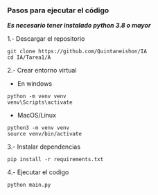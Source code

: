 ### Pasos para ejecutar el código

*__Es necesario tener instalado python 3.8 o mayor__*

1.- Descargar el repositorio
```
git clone https://github.com/Quintaneishon/IA
cd IA/Tarea1/A
```

2.- Crear entorno virtual

* En windows
```
python -m venv venv
venv\Scripts\activate
```
* MacOS/Linux
```
python3 -m venv venv
source venv/bin/activate
```

3.- Instalar dependencias

```
pip install -r requirements.txt
```

4.- Ejecutar el codigo

```
python main.py
```